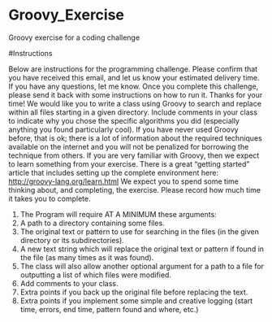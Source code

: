 # Groovy_Exercise
Groovy exercise for a coding challenge

#Instructions

Below are instructions for the programming challenge. Please confirm that you have received
this email, and let us know your estimated delivery time. If you have any questions, let me
know. Once you complete this challenge, please send it back with some instructions on how to
run it. Thanks for your time!
We would like you to write a class using Groovy to search and replace within all files starting in
a given directory. Include comments in your class to indicate why you chose the specific
algorithms you did (especially anything you found particularly cool).
If you have never used Groovy before, that is ok; there is a lot of information about the
required techniques available on the internet and you will not be penalized for borrowing the
technique from others. If you are very familiar with Groovy, then we expect to learn something
from your exercise.
There is a great “getting started” article that includes setting up the complete environment
here:
http://groovy-lang.org/learn.html
We expect you to spend some time thinking about, and completing, the exercise. Please record
how much time it takes you to complete.
1. The Program will require AT A MINIMUM these arguments:
1. A path to a directory containing some files.
2. The original text or pattern to use for searching in the files (in the given directory
or its subdirectories).
3. A new text string which will replace the original text or pattern if found in the file
(as many times as it was found).
2. The class will also allow another optional argument for a path to a file for outputting a
list of which files were modified.
3. Add comments to your class.
4. Extra points if you back up the original file before replacing the text.
5. Extra points if you implement some simple and creative logging (start time, errors, end
time, pattern found and where, etc.)

